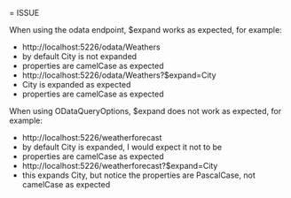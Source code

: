 = ISSUE

When using the odata endpoint, $expand works as expected, for example:
- http://localhost:5226/odata/Weathers
 - by default City is not expanded
 - properties are camelCase as expected
- http://localhost:5226/odata/Weathers?$expand=City
 - City is expanded as expected
 - properties are camelCase as expected

When using ODataQueryOptions, $expand does not work as expected, for example:
- http://localhost:5226/weatherforecast
 - by default City is expanded, I would expect it not to be
 - properties are camelCase as expected
- http://localhost:5226/weatherforecast?$expand=City
 - this expands City, but notice the properties are PascalCase, not camelCase as expected